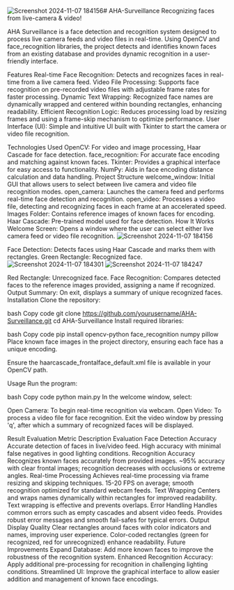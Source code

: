 ![Screenshot 2024-11-07 184156](https://github.com/user-attachments/assets/b8d33324-398f-4814-b98c-fb2085a3e11f)# AHA-Surveillance
Recognizing faces from live-camera &amp; video!

AHA Surveillance is a face detection and recognition system designed to process live camera feeds and video files in real-time. Using OpenCV and face_recognition libraries, the project detects and identifies known faces from an existing database and provides dynamic recognition in a user-friendly interface.

Features
Real-time Face Recognition: Detects and recognizes faces in real-time from a live camera feed.
Video File Processing: Supports face recognition on pre-recorded video files with adjustable frame rates for faster processing.
Dynamic Text Wrapping: Recognized face names are dynamically wrapped and centered within bounding rectangles, enhancing readability.
Efficient Recognition Logic: Reduces processing load by resizing frames and using a frame-skip mechanism to optimize performance.
User Interface (UI): Simple and intuitive UI built with Tkinter to start the camera or video file recognition.

Technologies Used
OpenCV: For video and image processing, Haar Cascade for face detection.
face_recognition: For accurate face encoding and matching against known faces.
Tkinter: Provides a graphical interface for easy access to functionality.
NumPy: Aids in face encoding distance calculation and data handling.
Project Structure
welcome_window: Initial GUI that allows users to select between live camera and video file recognition modes.
open_camera: Launches the camera feed and performs real-time face detection and recognition.
open_video: Processes a video file, detecting and recognizing faces in each frame at an accelerated speed.
Images Folder: Contains reference images of known faces for encoding.
Haar Cascade: Pre-trained model used for face detection.
How It Works
Welcome Screen: Opens a window where the user can select either live camera feed or video file recognition.
![Screenshot 2024-11-07 184156](https://github.com/user-attachments/assets/9c5bb842-eb74-4747-8388-3b39b0ae9e51)

Face Detection: Detects faces using Haar Cascade and marks them with rectangles.
Green Rectangle: Recognized face.
![Screenshot 2024-11-07 184301](https://github.com/user-attachments/assets/864a9b2b-7eec-4260-8d09-4126438b5823)
![Screenshot 2024-11-07 184247](https://github.com/user-attachments/assets/9d8319c9-68b3-4802-9f13-5056a419e456)

Red Rectangle: Unrecognized face.
Face Recognition: Compares detected faces to the reference images provided, assigning a name if recognized.
Output Summary: On exit, displays a summary of unique recognized faces.
Installation
Clone the repository:

bash
Copy code
git clone https://github.com/yourusername/AHA-Surveillance.git
cd AHA-Surveillance
Install required libraries:

bash
Copy code
pip install opencv-python face_recognition numpy pillow
Place known face images in the project directory, ensuring each face has a unique encoding.

Ensure the haarcascade_frontalface_default.xml file is available in your OpenCV path.

Usage
Run the program:

bash
Copy code
python main.py
In the welcome window, select:

Open Camera: To begin real-time recognition via webcam.
Open Video: To process a video file for face recognition.
Exit the video window by pressing 'q', after which a summary of recognized faces will be displayed.

Result Evaluation
Metric	Description	Evaluation
Face Detection Accuracy	Accurate detection of faces in live/video feed.	High accuracy with minimal false negatives in good lighting conditions.
Recognition Accuracy	Recognizes known faces accurately from provided images.	~95% accuracy with clear frontal images; recognition decreases with occlusions or extreme angles.
Real-time Processing	Achieves real-time processing via frame resizing and skipping techniques.	15-20 FPS on average; smooth recognition optimized for standard webcam feeds.
Text Wrapping	Centers and wraps names dynamically within rectangles for improved readability.	Text wrapping is effective and prevents overlaps.
Error Handling	Handles common errors such as empty cascades and absent video feeds.	Provides robust error messages and smooth fail-safes for typical errors.
Output Display Quality	Clear rectangles around faces with color indicators and names, improving user experience.	Color-coded rectangles (green for recognized, red for unrecognized) enhance readability.
Future Improvements
Expand Database: Add more known faces to improve the robustness of the recognition system.
Enhanced Recognition Accuracy: Apply additional pre-processing for recognition in challenging lighting conditions.
Streamlined UI: Improve the graphical interface to allow easier addition and management of known face encodings.
